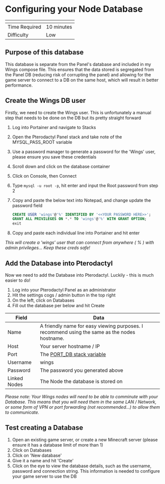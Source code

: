 # Configuring your Node Database

<table data-view="cards"><thead><tr><th></th><th></th></tr></thead><tbody><tr><td>Time Required</td><td>10 minutes</td></tr><tr><td>Difficulty</td><td>Low</td></tr></tbody></table>

## Purpose of this database

This database is separate from the Panel's database and included in my Wings compose file. This ensures that the data stored is segregated from the Panel DB (reducing risk of corrupting the panel) and allowing for the game server to connect to a DB on the same host, which will result in better performance.

## Create the Wings DB user

Firstly, we need to create the Wings user. This is unfortunately a manual step that needs to be done on the DB but its pretty straight forward

1. Log into Portainer and navigate to Stacks
2. Open the Pterodactyl Panel stack and take note of the MYSQL\_PASS\_ROOT variable
3. Use a password manager to generate a password for the 'Wings' user, please ensure you save these credentials
4. Scroll down and click on the database container
5. Click on Console, then Connect
6. Type `mysql -u root -p`, hit enter and input the Root password from step 2
7.  Copy and paste the below text into Notepad, and change update the password field

    ```sql
    CREATE USER 'wings'@'%' IDENTIFIED BY '<<YOUR PASSWORD HERE>>';
    GRANT ALL PRIVILEGES ON *.* TO 'wings'@'%' WITH GRANT OPTION;
    exit
    ```
8. Copy and paste each individual line into Portainer and hit enter

_This will create a 'wings' user that can connect from anywhere ( % ) with admin privileges... Keep these creds safe!_

## Add the Database into Pterodactyl

Now we need to add the Database into Pterodactyl. Luckily - this is much easier to do!

1. Log into your Pterodactyl Panel as an administrator
2. Hit the settings cogs / admin button in the top right
3. On the left, click on Databases
4. Fill out the database per below and hit Create

| Field        | Data                                                                                         |
| ------------ | -------------------------------------------------------------------------------------------- |
| Name         | A friendly name for easy viewing purposes. I recommend using the same as the nodes hostname. |
| Host         | Your server hostname / IP                                                                    |
| Port         | The [PORT\_DB stack variable](creating-a-new-wings-node.md)                                  |
| Username     | wings                                                                                        |
| Password     | The password you generated above                                                             |
| Linked Nodes | The Node the database is stored on                                                           |

_Please note: Your Wings nodes will need to be able to comminute with your Database. This means that you will need them in the same LAN / Network, or some form of VPN or port forwarding (not recommended...) to allow them to communicate._

## Test creating a Database

1. Open an existing game server, or create a new Minecraft server (please ensure it has a database limit of more than 1)
2. Click on Databases
3. Click on 'New database'
4. Give it a name and hit 'Create'
5. Click on the eye to view the database details, such as the username, password and connection string. This information is needed to configure your game server to use the DB
